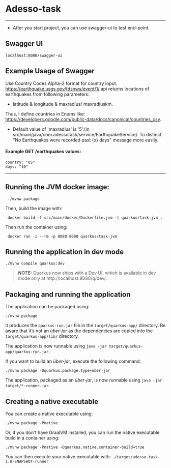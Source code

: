 # Adesso-task 
___

* After you start project, you can use swagger-ui to test end-point.

## Swagger UI
```shell script
localhost:8080/swagger-ui
```

## Example Usage of Swagger

Use Country Codes Alpha-2 format for country input. https://earthquake.usgs.gov/fdsnws/event/1/ api returns locations of earthquakes from following parameters: 
 - latitude & longitude & maxradius/ maxradiuskm.

Thus, I define countries in Enums like: https://developers.google.com/public-data/docs/canonical/countries_csv.

 - Default value of 'maxradius' is '5'.(in src/main/java/com.adessotask/service/EarthquakeService). To distinct "No Earthquakes were recorded past {x} days" message more easily.


#### Example  GET /earthquakes values:
```shell script
country: "US"
days: "10"
```
___
## Running the JVM docker image:

```shell script
 ./mvnw package
```
 Then, build the image with:

```shell script
 docker build -f src/main/docker/Dockerfile.jvm -t quarkus/task-jvm .
```

 Then run the container using:

```shell script
 docker run -i --rm -p 8080:8080 quarkus/task-jvm
```

## Running the application in dev mode
```shell script
./mvnw compile quarkus:dev
```

> **_NOTE:_**  Quarkus now ships with a Dev UI, which is available in dev mode only at http://localhost:8080/q/dev/.

## Packaging and running the application

The application can be packaged using:

```shell script
./mvnw package
```

It produces the `quarkus-run.jar` file in the `target/quarkus-app/` directory. Be aware that it’s not an _über-jar_ as
the dependencies are copied into the `target/quarkus-app/lib/` directory.

The application is now runnable using `java -jar target/quarkus-app/quarkus-run.jar`.

If you want to build an _über-jar_, execute the following command:

```shell script
./mvnw package -Dquarkus.package.type=uber-jar
```

The application, packaged as an _über-jar_, is now runnable using `java -jar target/*-runner.jar`.

## Creating a native executable

You can create a native executable using:

```shell script
./mvnw package -Pnative
```

Or, if you don't have GraalVM installed, you can run the native executable build in a container using:

```shell script
./mvnw package -Pnative -Dquarkus.native.container-build=true
```

You can then execute your native executable with: `./target/adesso-task-1.0-SNAPSHOT-runner`
